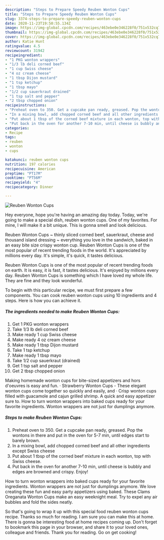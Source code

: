 ```yaml
---
description: "Steps to Prepare Speedy Reuben Wonton Cups"
title: "Steps to Prepare Speedy Reuben Wonton Cups"
slug: 3374-steps-to-prepare-speedy-reuben-wonton-cups
date: 2020-11-23T19:50:55.134Z
image: https://img-global.cpcdn.com/recipes/463ebe0e346228f0/751x532cq70/reuben-wonton-cups-recipe-main-photo.jpg
thumbnail: https://img-global.cpcdn.com/recipes/463ebe0e346228f0/751x532cq70/reuben-wonton-cups-recipe-main-photo.jpg
cover: https://img-global.cpcdn.com/recipes/463ebe0e346228f0/751x532cq70/reuben-wonton-cups-recipe-main-photo.jpg
author: Katie Hunt
ratingvalue: 4.5
reviewcount: 31942
recipeingredient:
- "1 PKG wonton wrappers"
- "1/3 lb deli corned beef"
- "1 cup Swiss cheese"
- "4 oz cream cheese"
- "1 tbsp Dijon mustard"
- "1 tsp ketchup"
- "1 tbsp mayo"
- "1/2 cup sauerkraut drained"
- "1 tsp salt and pepper"
- "2 tbsp chopped onion"
recipeinstructions:
- "Preheat oven to 350. Get a cupcake pan ready, greased. Pop the wontons in there and put in the oven for 5-7 min, until edges start to barely brown."
- "In a mixing bowl, add chopped corned beef and all other ingredients except Swiss cheese"
- "Put about 1 tbsp of the corned beef mixture in each wonton, top with Swiss cheese."
- "Put back in the oven for another 7-10 min, until cheese is bubbly and edges are browned and crispy. Enjoy!"
categories:
- Recipe
tags:
- reuben
- wonton
- cups

katakunci: reuben wonton cups 
nutrition: 197 calories
recipecuisine: American
preptime: "PT17M"
cooktime: "PT56M"
recipeyield: "4"
recipecategory: Dinner

---
```



![Reuben Wonton Cups](https://img-global.cpcdn.com/recipes/463ebe0e346228f0/751x532cq70/reuben-wonton-cups-recipe-main-photo.jpg)

Hey everyone, hope you're having an amazing day today. Today, we're going to make a special dish, reuben wonton cups. One of my favorites. For mine, I will make it a bit unique. This is gonna smell and look delicious.

Reuben Wonton Cups ~ thinly sliced corned beef, sauerkraut, cheese and thousand island dressing ~ everything you love in the sandwich, baked in an easy bite size crispy wonton cup. Reuben Wonton Cups is one of the most popular of recent trending foods in the world. It&#39;s appreciated by millions every day. It&#39;s simple, it&#39;s quick, it tastes delicious.

Reuben Wonton Cups is one of the most popular of recent trending foods on earth. It is easy, it is fast, it tastes delicious. It's enjoyed by millions every day. Reuben Wonton Cups is something which I have loved my whole life. They are fine and they look wonderful.


To begin with this particular recipe, we must first prepare a few components. You can cook reuben wonton cups using 10 ingredients and 4 steps. Here is how you can achieve it.

<!--inarticleads1-->

##### The ingredients needed to make Reuben Wonton Cups:

1. Get 1 PKG wonton wrappers
1. Take 1/3 lb deli corned beef
1. Make ready 1 cup Swiss cheese
1. Make ready 4 oz cream cheese
1. Make ready 1 tbsp Dijon mustard
1. Take 1 tsp ketchup
1. Make ready 1 tbsp mayo
1. Take 1/2 cup sauerkraut (drained)
1. Get 1 tsp salt and pepper
1. Get 2 tbsp chopped onion


Making homemade wonton cups for bite-sized appetizers and hors d&#39;oeuvres is easy and fun. · Strawberry Wonton Cups - These elegant wonton cups come together so quickly and easily, and · Crisp wonton cups filled with guacamole and cajun grilled shrimp. A quick and easy appetizer sure to. How to turn wonton wrappers into baked cups ready for your favorite ingredients. Wonton wrappers are not just for dumplings anymore. 

<!--inarticleads2-->

##### Steps to make Reuben Wonton Cups:

1. Preheat oven to 350. Get a cupcake pan ready, greased. Pop the wontons in there and put in the oven for 5-7 min, until edges start to barely brown.
1. In a mixing bowl, add chopped corned beef and all other ingredients except Swiss cheese
1. Put about 1 tbsp of the corned beef mixture in each wonton, top with Swiss cheese.
1. Put back in the oven for another 7-10 min, until cheese is bubbly and edges are browned and crispy. Enjoy!


How to turn wonton wrappers into baked cups ready for your favorite ingredients. Wonton wrappers are not just for dumplings anymore. We love creating these fun and easy party appetizers using baked. These Clams Oreganata Wonton Cups make an easy weeknight meal. Try to expel any air bubbles and fold the sides neatly. 

So that's going to wrap it up with this special food reuben wonton cups recipe. Thanks so much for reading. I am sure you can make this at home. There is gonna be interesting food at home recipes coming up. Don't forget to bookmark this page in your browser, and share it to your loved ones, colleague and friends. Thank you for reading. Go on get cooking!
